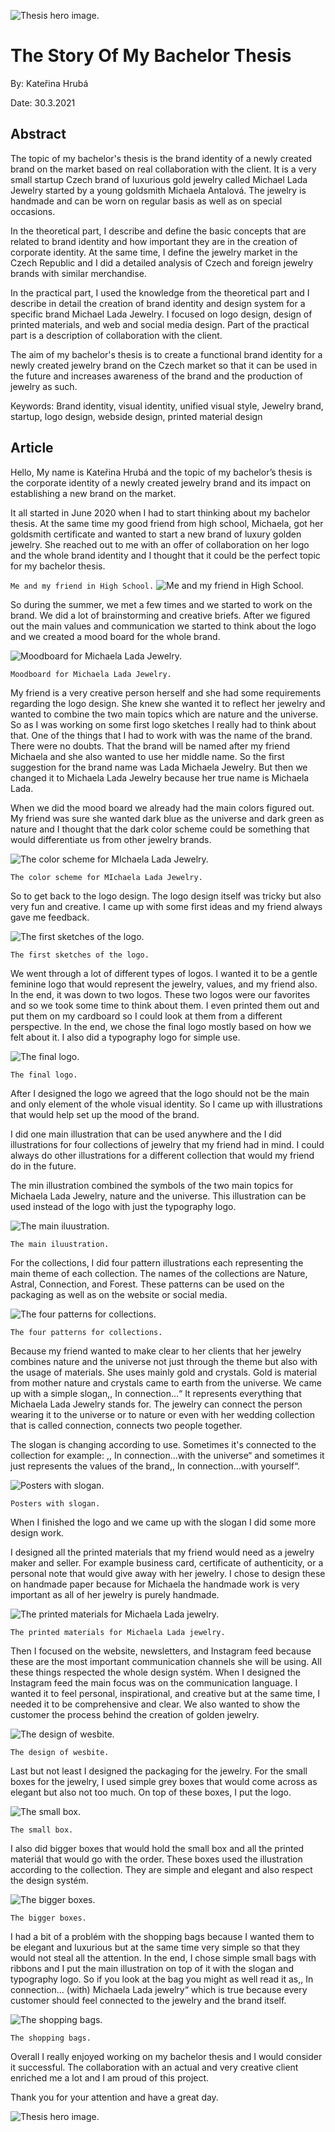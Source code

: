 <!-- Add an *optional* hero image to provide visual context. -->

![Thesis hero image.](./img/thesis.png)

# The Story Of My Bachelor Thesis

By: Kateřina Hrubá

Date: 30.3.2021


## Abstract

The topic of my bachelor's thesis is the brand identity of a newly created brand on the market based on real collaboration with the client. It is a very small startup Czech brand of luxurious gold jewelry called Michael Lada Jewelry started by a young goldsmith Michaela Antalová. The jewelry is handmade and can be worn on regular basis as well as on special occasions.

In the theoretical part, I describe and define the basic concepts that are related to brand identity and how important they are in the creation of corporate identity. At the same time, I define the jewelry market in the Czech Republic and I did a detailed analysis of Czech and foreign jewelry brands with similar merchandise.

In the practical part, I used the knowledge from the theoretical part and I describe in detail the creation of brand identity and design system for a specific brand Michael Lada Jewelry. I focused on logo design, design of printed materials, and web and social media design. Part of the practical part is a description of collaboration with the client.

The aim of my bachelor's thesis is to create a functional brand identity for a newly created jewelry brand on the Czech market so that it can be used in the future and increases awareness of the brand and the production of jewelry as such.


Keywords:
Brand identity, visual identity, unified visual style, Jewelry brand, startup, logo design, webside design, printed material design


## Article

Hello,
My name is Kateřina Hrubá and the topic of my bachelor’s thesis is the corporate identity of a newly created jewelry brand and its impact on establishing a new brand on the market.

It all started in June 2020 when I had to start thinking about my bachelor thesis. At the same time my good friend from high school, Michaela, got her goldsmith certificate and wanted to start a new brand of luxury golden jewelry. She reached out to me with an offer of collaboration on her logo and the whole brand identity and I thought that it could be the perfect topic for my bachelor thesis.


`Me and my friend in High School.`
![Me and my friend in High School.](./img/misa.png)


So during the summer, we met a few times and we started to work on the brand. We did a lot of brainstorming and creative briefs. After we figured out the main values and communication we started to think about the logo and we created a mood board for the whole brand. 

![Moodboard for Michaela Lada Jewelry.](./img/moodboard.png)

`Moodboard for Michaela Lada Jewelry.`


My friend is a very creative person herself and she had some requirements regarding the logo design. She knew she wanted it to reflect her jewelry and wanted to combine the two main topics which are nature and the universe. So as I was working on some first logo sketches I really had to think about that. One of the things that I had to work with was the name of the brand. There were no doubts. That the brand will be named after my friend Michaela and she also wanted to use her middle name. So the first suggestion for the brand name was Lada Michaela Jewelry. But then we changed it to Michaela Lada Jewelry because her true name is Michaela Lada.

When we did the mood board we already had the main colors figured out. My friend was sure she wanted dark blue as the universe and dark green as nature and I thought that the dark color scheme could be something that would differentiate us from other jewelry brands.

![The color scheme for MIchaela Lada Jewelry.](./img/colors.png)

`The color scheme for MIchaela Lada Jewelry.`

So to get back to the logo design. The logo design itself was tricky but also very fun and creative. I came up with some first ideas and my friend always gave me feedback.

![The first sketches of the logo.](./img/sketches.png)

`The first sketches of the logo.`

We went through a lot of different types of logos. I wanted it to be a gentle feminine logo that would represent the jewelry, values, and my friend also. In the end, it was down to two logos. These two logos were our favorites and so we took some time to think about them. I even printed them out and put them on my cardboard so I could look at them from a different perspective. In the end, we chose the final logo mostly based on how we felt about it. I also did a typography logo for simple use. 

![The final logo.](./img/final_logo.png)

`The final logo.`

After I designed the logo we agreed that the logo should not be the main and only element of the whole visual identity. So I came up with illustrations that would help set up the mood of the brand. 

I did one main illustration that can be used anywhere and the I did illustrations for four collections of jewelry that my friend had in mind. I could always do other illustrations for a different collection that would my friend do in the future. 

The min illustration combined the symbols of the two main topics for Michaela Lada Jewelry, nature and the universe. This illustration can be used instead of the logo with just the typography logo.


![The main iluustration.](./img/main_illustration.png)

`The main iluustration.`

For the collections, I did four pattern illustrations each representing the main theme of each collection. The names of the collections are Nature, Astral, Connection, and Forest. These patterns can be used on the packaging as well as on the website or social media.

![The four patterns for collections.](./img/patterns.png)

`The four patterns for collections.`

Because my friend wanted to make clear to her clients that her jewelry combines nature and the universe not just through the theme but also with the usage of materials. She uses mainly gold and crystals. Gold is material from mother nature and crystals came to earth from the universe. We came up with a simple slogan,, In connection…“ It represents everything that Michaela Lada Jewelry stands for. The jewelry can connect the person wearing it to the universe or to nature or even with her wedding collection that is called connection, connects two people together. 

The slogan is changing according to use. Sometimes it's connected to the collection for example: ,, In connection…with the universe“ and sometimes it just represents the values of the brand,, In connection…with yourself“.

![Posters with slogan.](./img/posters-01.png)

`Posters with slogan.`

When I finished the logo and we came up with the slogan I did some more design work.

I designed all the printed materials that my friend would need as a jewelry maker and seller. For example business card, certificate of authenticity, or a personal note that would give away with her jewelry. I chose to design these on handmade paper because for Michaela the handmade work is very important as all of her jewelry is purely handmade.

![The printed materials for Michaela Lada jewelry.](./img/print27.png)

`The printed materials for Michaela Lada jewelry.`

Then I focused on the website, newsletters, and Instagram feed because these are the most important communication channels she will be using. All these things respected the whole design systém. When I designed the Instagram feed the main focus was on the communication language. I wanted it to feel personal, inspirational, and creative but at the same time, I needed it to be comprehensive and clear. We also wanted to show the customer the process behind the creation of golden jewelry.

![The design of wesbite.](./img/website.png)

`The design of wesbite.`

Last but not least I designed the packaging for the jewelry. For the small boxes for the jewelry, I used simple grey boxes that would come across as elegant but also not too much. On top of these boxes, I put the logo.

![The small box.](./img/small_box-34.png)

`The small box.`

I also did bigger boxes that would hold the small box and all the printed materiál that would go with the order. These boxes used the illustration according to the collection. They are simple and elegant and also respect the design systém.

![The bigger boxes.](./img/boxes.png)

`The bigger boxes.`

I had a bit of a problém with the shopping bags because I wanted them to be elegant and luxurious but at the same time very simple so that they would not steal all the attention. In the end, I chose simple small bags with ribbons and I put the main illustration on top of it with the slogan and typography logo. So if you look at the bag you might as well read it as,, In connection… (with) Michaela Lada jewelry“ which is true because every customer should feel connected to the jewelry and the brand itself.

![The shopping bags.](./img/bag.jpg)

`The shopping bags.`

Overall I really enjoyed working on my bachelor thesis and I would consider it successful. The collaboration with an actual and very creative client enriched me a lot and I am proud of this project.

Thank you for your attention and have a great day.


![Thesis hero image.](./img/thesis.png)
